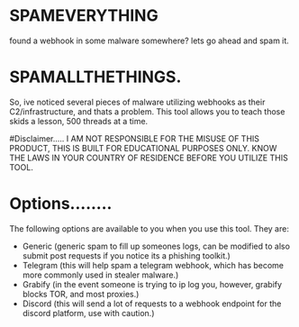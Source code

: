 # SPAMEVERYTHING
found a webhook in some malware somewhere? lets go ahead and spam it.

# SPAMALLTHETHINGS.
So, ive noticed several pieces of malware utilizing webhooks as their C2/infrastructure, and thats a problem. This tool allows you to teach those skids a lesson, 500 threads at a time.

#Disclaimer.....
I AM NOT RESPONSIBLE FOR THE MISUSE OF THIS PRODUCT, THIS IS BUILT FOR EDUCATIONAL PURPOSES ONLY. KNOW THE LAWS IN YOUR COUNTRY OF RESIDENCE BEFORE YOU UTILIZE THIS TOOL.

# Options........

The following options are available to you when you use this tool. They are:
- Generic (generic spam to fill up someones logs, can be modified to also submit post requests if you notice its a phishing toolkit.)
- Telegram (this will help spam a telegram webhook, which has become more commonly used in stealer malware.)
- Grabify (in the event someone is trying to ip log you, however, grabify blocks TOR, and most proxies.)
- Discord (this will send a lot of requests to a webhook endpoint for the discord platform, use with caution.)
